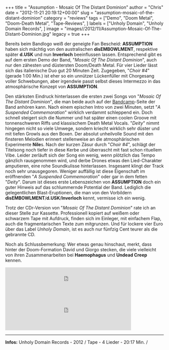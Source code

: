 +++
title = "Assumption - Mosaic Of The Distant Dominion"
author = "Chris"
date = "2012-11-21 20:19:12+00:00"
slug = "assumption-mosaic-of-the-distant-dominion"
category = "reviews"
tags = ["Demo", "Doom Metal", "Doom-Death Metal", "Tape-Reviews", ]
labels = ["Unholy Domain", "Unholy Domain Records", ]
image = "images//2012/11/Assumption-Mosaic-Of-The-Distant-Dominion.jpg"
legacy = true
+++

Bereits beim Bandlogo weiß der geneigte Fan Bescheid: **ASSUMPTION** haben sich mächtig von den australischen **disEMBOWLMENT**, respektive später **d.USK** und nun **Inverloch** beeinflussen lassen. Entsprechend gibt es auf dem ersten Demo der Band, "_Mosaic Of The Distant Dominion_", auch nur den zähesten und düstersten Doom/Death Metal. Für vier Lieder lässt sich das italienische Duo gut 20 Minuten Zeit. Zugegeben, "_Choir #4_" (gerade 1:00 Min.) ist eher so ein unnützer Lückenfüller mit Chorgesang voller Schwebungen, aber irgendwie passt selbst dieses Intermezzo in das atmosphärische Konzept von **ASSUMPTION**.

Den stärksten Eindruck hinterlassen die ersten zwei Songs von "_Mosaic Of The Distant Dominion_", die man beide auch auf der <a href="http://assumption.bandcamp.com/">Bandcamp</a>-Seite der Band anhören kann. Nach einem epischen Intro von zwei Minuten, setzt "_A Suspended Commemoration_" wirklich verdammt schleppend ein. Doch schnell steigert sich die Nummer und hat später einen coolen Groove mit tonnenschweren Riffs und klassischem Death Metal Vocals. "_Deity_" nimmt hingegen nicht so viele Umwege, sondern kriecht wirklich sehr düster und mit tiefen Growls aus den Boxen. Der absolut unheilvolle Sound mit den finsteren Melodien erinnert stellenweise an die atmosphärischen Experimente **Nile**s.
Nach der kurzen Zäsur durch "_Choir #4_", schlägt der Titelsong noch tiefer in diese Kerbe und überrascht mit fast schon rituellem Vibe. Leider zerläuft sich der Song ein wenig, wenn plötzlich das Tempo gänzlich rausgenommen wird, und derbe Drones etwas den Lied-Charakter amputieren, eine rohe Soundkulisse hinterlassen. Insgesamt klingt der Track noch sehr unausgegoren. Weniger auffällig ist diese Eigenschaft im eröffnenden "_A Suspended Commemoration_" oder gar in dem fetten "_Deity_". Darum ist dieses erste Lebenszeichen von **ASSUMPTION** doch ein guter Hinweis auf das schlummernde Potential der Band. Lediglich die gelegentlichen Blast-Eruptionen, die man von den Vorbildern **disEMBOWLMENT**/**d.USK**/**Inverloch** kennt, vermisse ich ein wenig.

Trotz der CDr-Version von "_Mosaic Of The Distant Dominion_" rate ich an dieser Stelle zur Kassette. Professionell kopiert auf weißem oder schwarzem Tape mit Aufdruck, finden sich im Einleger, mit einfachem Flap, auch die fragmentarischen Texte zum mitgrunzen. Und für lockere vier Euro über das Label _Unholy Domain_, ist es auch nur fünfzig Cent teurer als die gebrannte CD.

Noch als Schlussbemerkung: Wer etwas genau hinschaut, merkt, dass hinter der Doom-Formation David und Giorgo stecken, die viele vielleicht von ihren Zusammenarbeiten bei **Haemophagus** und **Undead Creep** kennen.

<iframe allowtransparency="true" frameborder="0" height="100" src="http://bandcamp.com/EmbeddedPlayer/v=2/track=498276075/size=venti/bgcol=222222/linkcol=FFFFFF/" style="position: relative; display: block; width: 400px; height: 100px;" width="400"><a href="http://assumption.bandcamp.com/track/a-suspended-commemoration">A Suspended Commemoration by Assumption</a></iframe>
<iframe allowtransparency="true" frameborder="0" height="100" src="http://bandcamp.com/EmbeddedPlayer/v=2/track=1936018944/size=venti/bgcol=222222/linkcol=FFFFFF/" style="position: relative; display: block; width: 400px; height: 100px;" width="400"><a href="http://assumption.bandcamp.com/track/deity">Deity by Assumption</a></iframe>



---
**Infos:**
Unholy Domain Records - 2012 / 
Tape - 4 Lieder - 20:17 Min. / 
